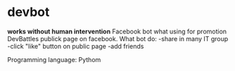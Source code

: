 # devbot
****works without human intervention****
Facebook bot what using for promotion DevBattles publick page  on facebook. 
What bot do:
-share in many IT group
-click "like" button on public page
-add friends


Programming language: Pythom
